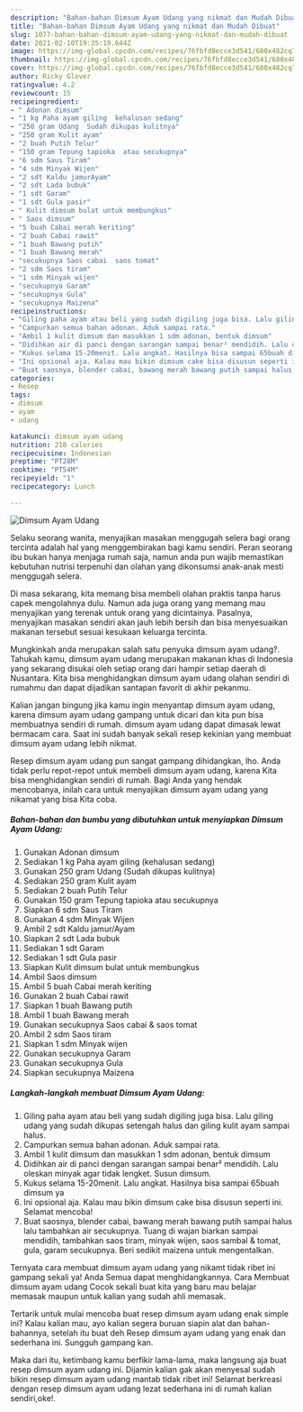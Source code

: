 ```yaml
---
description: "Bahan-bahan Dimsum Ayam Udang yang nikmat dan Mudah Dibuat"
title: "Bahan-bahan Dimsum Ayam Udang yang nikmat dan Mudah Dibuat"
slug: 1077-bahan-bahan-dimsum-ayam-udang-yang-nikmat-dan-mudah-dibuat
date: 2021-02-10T19:35:19.644Z
image: https://img-global.cpcdn.com/recipes/76fbfd8ecce3d541/680x482cq70/dimsum-ayam-udang-foto-resep-utama.jpg
thumbnail: https://img-global.cpcdn.com/recipes/76fbfd8ecce3d541/680x482cq70/dimsum-ayam-udang-foto-resep-utama.jpg
cover: https://img-global.cpcdn.com/recipes/76fbfd8ecce3d541/680x482cq70/dimsum-ayam-udang-foto-resep-utama.jpg
author: Ricky Glover
ratingvalue: 4.2
reviewcount: 15
recipeingredient:
- " Adonan dimsum"
- "1 kg Paha ayam giling  kehalusan sedang"
- "250 gram Udang  Sudah dikupas kulitnya"
- "250 gram Kulit ayam"
- "2 buah Putih Telur"
- "150 gram Tepung tapioka  atau secukupnya"
- "6 sdm Saus Tiram"
- "4 sdm Minyak Wijen"
- "2 sdt Kaldu jamurAyam"
- "2 sdt Lada bubuk"
- "1 sdt Garam"
- "1 sdt Gula pasir"
- " Kulit dimsum bulat untuk membungkus"
- " Saos dimsum"
- "5 buah Cabai merah keriting"
- "2 buah Cabai rawit"
- "1 buah Bawang putih"
- "1 buah Bawang merah"
- "secukupnya Saos cabai  saos tomat"
- "2 sdm Saos tiram"
- "1 sdm Minyak wijen"
- "secukupnya Garam"
- "secukupnya Gula"
- "secukupnya Maizena"
recipeinstructions:
- "Giling paha ayam atau beli yang sudah digiling juga bisa. Lalu giling udang yang sudah dikupas setengah halus dan giling kulit ayam sampai halus."
- "Campurkan semua bahan adonan. Aduk sampai rata."
- "Ambil 1 kulit dimsum dan masukkan 1 sdm adonan, bentuk dimsum"
- "Didihkan air di panci dengan sarangan sampai benar² mendidih. Lalu oleskan minyak agar tidak lengket. Susun dimsum."
- "Kukus selama 15-20menit. Lalu angkat. Hasilnya bisa sampai 65buah dimsum ya"
- "Ini opsional aja. Kalau mau bikin dimsum cake bisa disusun seperti ini. Selamat mencoba!"
- "Buat saosnya, blender cabai, bawang merah bawang putih sampai halus lalu tambahkan air secukupnya. Tuang di wajan biarkan sampai mendidih, tambahkan saos tiram, minyak wijen, saos sambal &amp; tomat, gula, garam secukupnya. Beri sedikit maizena untuk mengentalkan."
categories:
- Resep
tags:
- dimsum
- ayam
- udang

katakunci: dimsum ayam udang 
nutrition: 218 calories
recipecuisine: Indonesian
preptime: "PT28M"
cooktime: "PT54M"
recipeyield: "1"
recipecategory: Lunch

---
```



![Dimsum Ayam Udang](https://img-global.cpcdn.com/recipes/76fbfd8ecce3d541/680x482cq70/dimsum-ayam-udang-foto-resep-utama.jpg)

Selaku seorang wanita, menyajikan masakan menggugah selera bagi orang tercinta adalah hal yang menggembirakan bagi kamu sendiri. Peran seorang ibu bukan hanya menjaga rumah saja, namun anda pun wajib memastikan kebutuhan nutrisi terpenuhi dan olahan yang dikonsumsi anak-anak mesti menggugah selera.

Di masa  sekarang, kita memang bisa membeli olahan praktis tanpa harus capek mengolahnya dulu. Namun ada juga orang yang memang mau menyajikan yang terenak untuk orang yang dicintainya. Pasalnya, menyajikan masakan sendiri akan jauh lebih bersih dan bisa menyesuaikan makanan tersebut sesuai kesukaan keluarga tercinta. 



Mungkinkah anda merupakan salah satu penyuka dimsum ayam udang?. Tahukah kamu, dimsum ayam udang merupakan makanan khas di Indonesia yang sekarang disukai oleh setiap orang dari hampir setiap daerah di Nusantara. Kita bisa menghidangkan dimsum ayam udang olahan sendiri di rumahmu dan dapat dijadikan santapan favorit di akhir pekanmu.

Kalian jangan bingung jika kamu ingin menyantap dimsum ayam udang, karena dimsum ayam udang gampang untuk dicari dan kita pun bisa membuatnya sendiri di rumah. dimsum ayam udang dapat dimasak lewat bermacam cara. Saat ini sudah banyak sekali resep kekinian yang membuat dimsum ayam udang lebih nikmat.

Resep dimsum ayam udang pun sangat gampang dihidangkan, lho. Anda tidak perlu repot-repot untuk membeli dimsum ayam udang, karena Kita bisa menghidangkan sendiri di rumah. Bagi Anda yang hendak mencobanya, inilah cara untuk menyajikan dimsum ayam udang yang nikamat yang bisa Kita coba.

<!--inarticleads1-->

##### Bahan-bahan dan bumbu yang dibutuhkan untuk menyiapkan Dimsum Ayam Udang:

1. Gunakan  Adonan dimsum
1. Sediakan 1 kg Paha ayam giling  (kehalusan sedang)
1. Gunakan 250 gram Udang  (Sudah dikupas kulitnya)
1. Sediakan 250 gram Kulit ayam
1. Sediakan 2 buah Putih Telur
1. Gunakan 150 gram Tepung tapioka  atau secukupnya
1. Siapkan 6 sdm Saus Tiram
1. Gunakan 4 sdm Minyak Wijen
1. Ambil 2 sdt Kaldu jamur/Ayam
1. Siapkan 2 sdt Lada bubuk
1. Sediakan 1 sdt Garam
1. Sediakan 1 sdt Gula pasir
1. Siapkan  Kulit dimsum bulat untuk membungkus
1. Ambil  Saos dimsum
1. Ambil 5 buah Cabai merah keriting
1. Gunakan 2 buah Cabai rawit
1. Siapkan 1 buah Bawang putih
1. Ambil 1 buah Bawang merah
1. Gunakan secukupnya Saos cabai &amp; saos tomat
1. Ambil 2 sdm Saos tiram
1. Siapkan 1 sdm Minyak wijen
1. Gunakan secukupnya Garam
1. Gunakan secukupnya Gula
1. Siapkan secukupnya Maizena




<!--inarticleads2-->

##### Langkah-langkah membuat Dimsum Ayam Udang:

1. Giling paha ayam atau beli yang sudah digiling juga bisa. Lalu giling udang yang sudah dikupas setengah halus dan giling kulit ayam sampai halus.
1. Campurkan semua bahan adonan. Aduk sampai rata.
1. Ambil 1 kulit dimsum dan masukkan 1 sdm adonan, bentuk dimsum
1. Didihkan air di panci dengan sarangan sampai benar² mendidih. Lalu oleskan minyak agar tidak lengket. Susun dimsum.
1. Kukus selama 15-20menit. Lalu angkat. Hasilnya bisa sampai 65buah dimsum ya
1. Ini opsional aja. Kalau mau bikin dimsum cake bisa disusun seperti ini. Selamat mencoba!
1. Buat saosnya, blender cabai, bawang merah bawang putih sampai halus lalu tambahkan air secukupnya. Tuang di wajan biarkan sampai mendidih, tambahkan saos tiram, minyak wijen, saos sambal &amp; tomat, gula, garam secukupnya. Beri sedikit maizena untuk mengentalkan.




Ternyata cara membuat dimsum ayam udang yang nikamt tidak ribet ini gampang sekali ya! Anda Semua dapat menghidangkannya. Cara Membuat dimsum ayam udang Cocok sekali buat kita yang baru mau belajar memasak maupun untuk kalian yang sudah ahli memasak.

Tertarik untuk mulai mencoba buat resep dimsum ayam udang enak simple ini? Kalau kalian mau, ayo kalian segera buruan siapin alat dan bahan-bahannya, setelah itu buat deh Resep dimsum ayam udang yang enak dan sederhana ini. Sungguh gampang kan. 

Maka dari itu, ketimbang kamu berfikir lama-lama, maka langsung aja buat resep dimsum ayam udang ini. Dijamin kalian gak akan menyesal sudah bikin resep dimsum ayam udang mantab tidak ribet ini! Selamat berkreasi dengan resep dimsum ayam udang lezat sederhana ini di rumah kalian sendiri,oke!.

